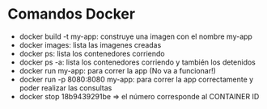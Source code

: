 # Comandos Docker

- docker build -t my-app: construye una imagen con el nombre my-app
- docker images: lista las imagenes creadas
- docker ps: lista los contenedores corriendo
- docker ps -a: lista los contenedores corriendo y también los detenidos
- docker run my-app: para correr la app (No va a funcionar!)
- docker run -p 8080:8080 my-app: para correr la app correctamente y poder realizar las consultas
- docker stop 18b9439291be => el número corresponde al CONTAINER ID
